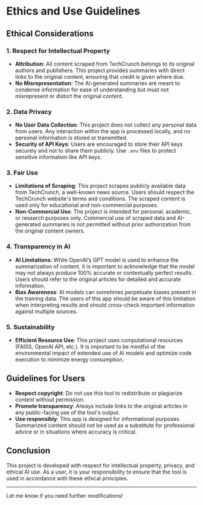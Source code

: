 

# Ethics and Use Guidelines


## Ethical Considerations

### 1. **Respect for Intellectual Property**
   - **Attribution**: All content scraped from TechCrunch belongs to its original authors and publishers. This project provides summaries with direct links to the original content, ensuring that credit is given where due.
   - **No Misrepresentation**: The AI-generated summaries are meant to condense information for ease of understanding but must not misrepresent or distort the original content.

### 2. **Data Privacy**
   - **No User Data Collection**: This project does not collect any personal data from users. Any interaction within the app is processed locally, and no personal information is stored or transmitted.
   - **Security of API Keys**: Users are encouraged to store their API keys securely and not to share them publicly. Use `.env` files to protect sensitive information like API keys.

### 3. **Fair Use**
   - **Limitations of Scraping**: This project scrapes publicly available data from TechCrunch, a well-known news source. Users should respect the TechCrunch website's terms and conditions. The scraped content is used only for educational and non-commercial purposes.
   - **Non-Commercial Use**: The project is intended for personal, academic, or research purposes only. Commercial use of scraped data and AI-generated summaries is not permitted without prior authorization from the original content owners.

### 4. **Transparency in AI**
   - **AI Limitations**: While OpenAI’s GPT model is used to enhance the summarization of content, it is important to acknowledge that the model may not always produce 100% accurate or contextually perfect results. Users should refer to the original articles for detailed and accurate information.
   - **Bias Awareness**: AI models can sometimes perpetuate biases present in the training data. The users of this app should be aware of this limitation when interpreting results and should cross-check important information against multiple sources.

### 5. **Sustainability**
   - **Efficient Resource Use**: This project uses computational resources (FAISS, OpenAI API, etc.). It is important to be mindful of the environmental impact of extended use of AI models and optimize code execution to minimize energy consumption.

## Guidelines for Users

- **Respect copyright**: Do not use this tool to redistribute or plagiarize content without permission.
- **Promote transparency**: Always include links to the original articles in any public-facing use of the tool's output.
- **Use responsibly**: This app is designed for informational purposes. Summarized content should not be used as a substitute for professional advice or in situations where accuracy is critical.

## Conclusion

This project is developed with respect for intellectual property, privacy, and ethical AI use. As a user, it is your responsibility to ensure that the tool is used in accordance with these ethical principles.

---

Let me know if you need further modifications!
